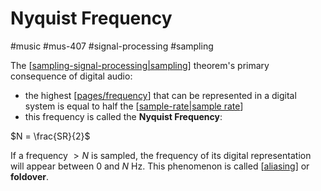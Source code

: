 # Nyquist Frequency

#music #mus-407 #signal-processing #sampling

The [[sampling-signal-processing|sampling]] theorem's primary consequence of digital audio:

- the highest [[pages/frequency]] that can be represented in a digital system is equal to half the [[sample-rate|sample rate]]
- this frequency is called the **Nyquist Frequency**:

$N = \frac{SR}{2}$

If a frequency $> N$ is sampled, the frequency of its digital representation will appear between 0 and $N$ Hz. This phenomenon is called [[aliasing]] or **foldover**.

[//begin]: # "Autogenerated link references for markdown compatibility"
[sampling-signal-processing|sampling]: sampling-signal-processing "Sampling (Signal Processing)"
[pages/frequency]: frequency "Frequency"
[sample-rate|sample rate]: sample-rate "Sample Rate"
[aliasing]: aliasing "Aliasing"
[//end]: # "Autogenerated link references"
